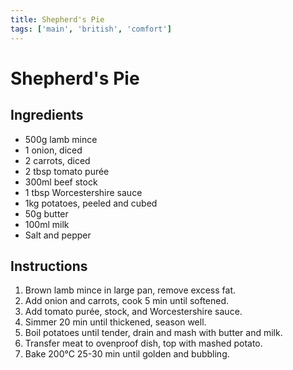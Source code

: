 ```yaml
---
title: Shepherd's Pie
tags: ['main', 'british', 'comfort']
---
```


# Shepherd's Pie

## Ingredients
- 500g lamb mince
- 1 onion, diced
- 2 carrots, diced
- 2 tbsp tomato purée
- 300ml beef stock
- 1 tbsp Worcestershire sauce
- 1kg potatoes, peeled and cubed
- 50g butter
- 100ml milk
- Salt and pepper

## Instructions
1. Brown lamb mince in large pan, remove excess fat.
2. Add onion and carrots, cook 5 min until softened.
3. Add tomato purée, stock, and Worcestershire sauce.
4. Simmer 20 min until thickened, season well.
5. Boil potatoes until tender, drain and mash with butter and milk.
6. Transfer meat to ovenproof dish, top with mashed potato.
7. Bake 200°C 25-30 min until golden and bubbling. 
